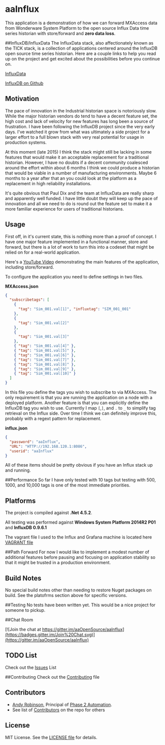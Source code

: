 aaInflux
=================

This application is a demonstration of how we can forward MXAccess data from Wonderware System Platform to the open source Influx Data time series historian with store/forward and **zero data loss**.

##InfluxDB/InfluxData
The InfluxData stack, also affectionately known as the TICK stack, is a collection of applications centered around the InfluxDB open source time series historian. Here are a couple links to help you read up on the project and get excited about the possibilities before you continue on.

[InfluxData](https://www.influxdata.com)

[InfluxDB on Github](https://github.com/influxdb/influxdb)

## Motivation

The pace of innovation in the Industrial historian space is notoriously slow.  While the major historian vendors do tend to have a decent feature set, the high cost and lack of velocity for new features has long been a source of frustration.  I have been following the InfluxDB project since the very early days.  I've watched it grow from what was ultimately a side project for a larger effort to a full blown stack with very real potential for usage in production systems.  

At this moment (late 2015) I think the stack might still be lacking in some features that would make it an acceptable replacement for a traditional historian.  However, I have no doubts if a decent community coalesced around the effort within about 6 months I think we could produce a historian that would be viable in a number of manufacturing environments.  Maybe 6 months to a year after that an you could look at the platform as a replacement in high reliability installations.

It's quite obvious that Paul Dix and the team at InfluxData are really sharp and apparently well funded.  I have little doubt they will keep up the pace of innovation and all we need to do is round out the feature set to make it a more familiar experience for users of traditional historians.

## Usage

First off, in it's current state, this is nothing more than a proof of concept.  I have one major feature implemented in a functional manner, store and forward, but there is a lot of work to turn this into a codeset that might be relied on for a real-world application.

Here's a [YouTube Video](https://www.youtube.com/watch?v=UBwuCsfh-TY&feature=youtu.be) demonstrating the main features of the application, including store/forward.

To configure the application you need to define settings in two files.  

**MXAccess.json**
```json
{
  "subscribetags": [
    {
      "tag": "Sim_001.val[1]", "influxtag": "SIM_001_001"
    },
    {
      "tag": "Sim_001.val[2]"
    },
    {
      "tag": "Sim_001.val[3]"
    },
    { "tag": "Sim_001.val[4]" },
    { "tag": "Sim_001.val[5]" },
    { "tag": "Sim_001.val[6]" },
    { "tag": "Sim_001.val[7]" },
    { "tag": "Sim_001.val[8]" },
    { "tag": "Sim_001.val[9]" },
    { "tag": "Sim_001.val[10]" }
  ]
}

```

In this file you define the tags you wish to subscribe to via MXAccess.  The only requirement is that you are running the application on a node with a deployed platform.  Another feature is that you can explicitly define the InfluxDB tag you wish to use.  Currently I map `[`,`]`, and `.` to `_` to simplify tag retrieval on the Influx side.  Over time I think we can definitely improve this, probably with a regext pattern for replacement.

**influx.json**
```json
{
  "password": "aaInflux",
  "URL": "HTTP://192.168.120.1:8086",
  "userid": "aaInflux"
}
```

All of these items should be pretty obvious if you have an Influx stack up and running.

##Performance
So far I have only tested with 10 tags but testing with 500, 1000, and 10,000 tags is one of the most immediate priorities. 

## Platforms

The project is compiled against **.Net 4.5.2**.

All testing was performed against **Windows System Platform 2014R2 P01** and **InfluxDB 0.9.6.1** 

The vagrant file I used to the Influx and Grafana machine is located here [VAGRANT file](/vagrantfile) 

##Path Forward
For now I would like to implement a modest number of additional features before pausing and focusing on application stability so that it might be trusted in a production environment.

## Build Notes
No special build notes other than needing to restore Nuget packages on build. See the platofrms section above for specific versions.  

##Testing
No tests have been written yet.  This would be a nice project for someone to pickup.

##Chat Room

[![Join the chat at https://gitter.im/aaOpenSource/aaInflux](https://badges.gitter.im/Join%20Chat.svg)](https://gitter.im/aaOpenSource/aaInflux)

## TODO List
Check out the [Issues](/../../issues) List

##Contributing
Check out the [Contributing](/CONTRIBUTING.MD) file

## Contributors

* [Andy Robinson](mailto:andy@phase2automation.com), Principal of [Phase 2 Automation](http://phase2automation.com).
* See list of [Contributors](/../../graphs/contributors) on the repo for others

## License

MIT License. See the [LICENSE file](/LICENSE) for details.
